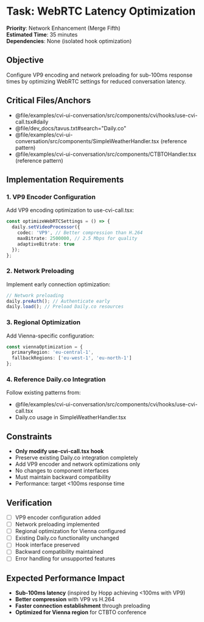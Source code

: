 # Task: WebRTC Latency Optimization

**Priority**: Network Enhancement (Merge Fifth)  
**Estimated Time**: 35 minutes  
**Dependencies**: None (isolated hook optimization)

## Objective

Configure VP9 encoding and network preloading for sub-100ms response times by optimizing WebRTC settings for reduced conversation latency.

## Critical Files/Anchors

- @file/examples/cvi-ui-conversation/src/components/cvi/hooks/use-cvi-call.tsx#daily
- @file/dev_docs/tavus.txt#search="Daily.co"
- @file/examples/cvi-ui-conversation/src/components/SimpleWeatherHandler.tsx (reference pattern)
- @file/examples/cvi-ui-conversation/src/components/CTBTOHandler.tsx (reference pattern)

## Implementation Requirements

### 1. VP9 Encoder Configuration
Add VP9 encoding optimization to use-cvi-call.tsx:
```typescript
const optimizeWebRTCSettings = () => {
  daily.setVideoProcessor({
    codec: 'VP9', // Better compression than H.264
    maxBitrate: 2500000, // 2.5 Mbps for quality
    adaptiveBitrate: true
  });
};
```

### 2. Network Preloading
Implement early connection optimization:
```typescript
// Network preloading
daily.preAuth(); // Authenticate early
daily.load(); // Preload Daily.co resources
```

### 3. Regional Optimization
Add Vienna-specific configuration:
```typescript
const viennaOptimization = {
  primaryRegion: 'eu-central-1',
  fallbackRegions: ['eu-west-1', 'eu-north-1']
};
```

### 4. Reference Daily.co Integration
Follow existing patterns from:
- @file/examples/cvi-ui-conversation/src/components/cvi/hooks/use-cvi-call.tsx
- Daily.co usage in SimpleWeatherHandler.tsx

## Constraints

- **Only modify use-cvi-call.tsx hook**
- Preserve existing Daily.co integration completely
- Add VP9 encoder and network optimizations only
- No changes to component interfaces
- Must maintain backward compatibility
- Performance: target <100ms response time

## Verification

- [ ] VP9 encoder configuration added
- [ ] Network preloading implemented
- [ ] Regional optimization for Vienna configured
- [ ] Existing Daily.co functionality unchanged
- [ ] Hook interface preserved
- [ ] Backward compatibility maintained
- [ ] Error handling for unsupported features

## Expected Performance Impact

- **Sub-100ms latency** (inspired by Hopp achieving <100ms with VP9)
- **Better compression** with VP9 vs H.264
- **Faster connection establishment** through preloading
- **Optimized for Vienna region** for CTBTO conference 
